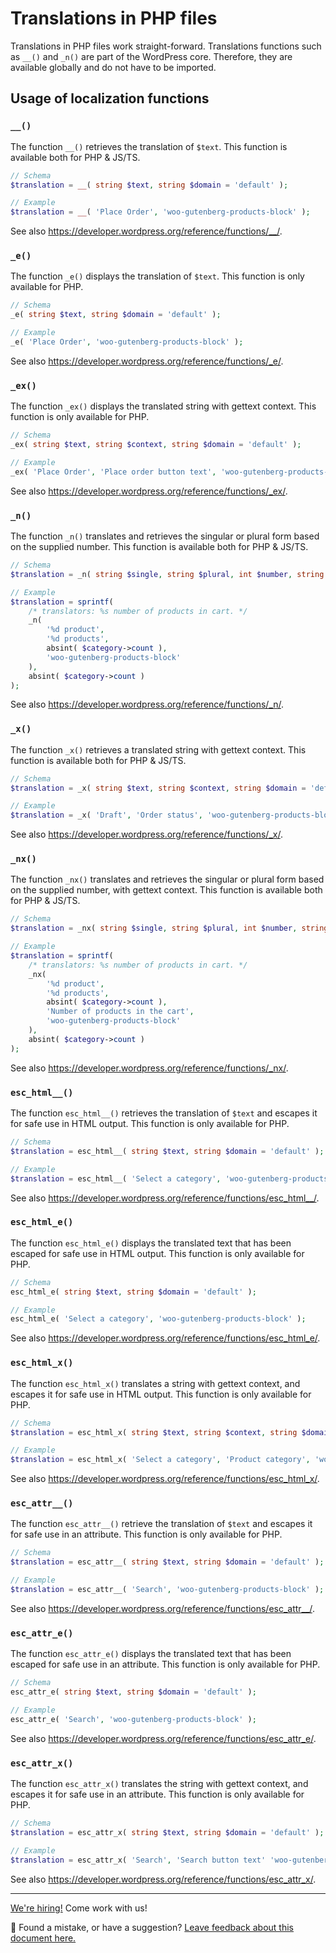 # Translations in PHP files

Translations in PHP files work straight-forward. Translations functions such as `__()` and `_n()` are part of the WordPress core. Therefore, they are available globally and do not have to be imported.

## Usage of localization functions

### `__()`

The function `__()` retrieves the translation of `$text`. This function is available both for PHP & JS/TS.

```php
// Schema
$translation = __( string $text, string $domain = 'default' );

// Example
$translation = __( 'Place Order', 'woo-gutenberg-products-block' );
```

See also <https://developer.wordpress.org/reference/functions/__/>.

### `_e()`

The function `_e()` displays the translation of `$text`. This function is only available for PHP.

```php
// Schema
_e( string $text, string $domain = 'default' );

// Example
_e( 'Place Order', 'woo-gutenberg-products-block' );
```

See also <https://developer.wordpress.org/reference/functions/_e/>.

### `_ex()`

The function `_ex()` displays the translated string with gettext context. This function is only available for PHP.

```php
// Schema
_ex( string $text, string $context, string $domain = 'default' );

// Example
_ex( 'Place Order', 'Place order button text', 'woo-gutenberg-products-block' );
```

See also <https://developer.wordpress.org/reference/functions/_ex/>.

### `_n()`

The function `_n()` translates and retrieves the singular or plural form based on the supplied number. This function is available both for PHP & JS/TS.

```php
// Schema
$translation = _n( string $single, string $plural, int $number, string $domain = 'default' );

// Example
$translation = sprintf(
    /* translators: %s number of products in cart. */
    _n(
        '%d product',
        '%d products',
        absint( $category->count ),
        'woo-gutenberg-products-block'
    ),
    absint( $category->count )
);
```

See also <https://developer.wordpress.org/reference/functions/_n/>.

### `_x()`

The function `_x()` retrieves a translated string with gettext context. This function is available both for PHP & JS/TS.

```php
// Schema
$translation = _x( string $text, string $context, string $domain = 'default' );

// Example
$translation = _x( 'Draft', 'Order status', 'woo-gutenberg-products-block' );
```

See also <https://developer.wordpress.org/reference/functions/_x/>.

### `_nx()`

The function `_nx()` translates and retrieves the singular or plural form based on the supplied number, with gettext context. This function is available both for PHP & JS/TS.

```php
// Schema
$translation = _nx( string $single, string $plural, int $number, string $context, string $domain = 'default' );

// Example
$translation = sprintf(
    /* translators: %s number of products in cart. */
    _nx(
        '%d product',
        '%d products',
        absint( $category->count ),
        'Number of products in the cart',
        'woo-gutenberg-products-block'
    ),
    absint( $category->count )
);
```

See also <https://developer.wordpress.org/reference/functions/_nx/>.

### `esc_html__()`

The function `esc_html__()` retrieves the translation of `$text` and escapes it for safe use in HTML output. This function is only available for PHP.

```php
// Schema
$translation = esc_html__( string $text, string $domain = 'default' );

// Example
$translation = esc_html__( 'Select a category', 'woo-gutenberg-products-block' );
```

See also <https://developer.wordpress.org/reference/functions/esc_html__/>.

### `esc_html_e()`

The function `esc_html_e()` displays the translated text that has been escaped for safe use in HTML output. This function is only available for PHP.

```php
// Schema
esc_html_e( string $text, string $domain = 'default' );

// Example
esc_html_e( 'Select a category', 'woo-gutenberg-products-block' );
```

See also <https://developer.wordpress.org/reference/functions/esc_html_e/>.

### `esc_html_x()`

The function `esc_html_x()` translates a string with gettext context, and escapes it for safe use in HTML output. This function is only available for PHP.

```php
// Schema
$translation = esc_html_x( string $text, string $context, string $domain = 'default' );

// Example
$translation = esc_html_x( 'Select a category', 'Product category', 'woo-gutenberg-products-block' );
```

See also <https://developer.wordpress.org/reference/functions/esc_html_x/>.

### `esc_attr__()`

The function `esc_attr__()` retrieve the translation of `$text` and escapes it for safe use in an attribute. This function is only available for PHP.

```php
// Schema
$translation = esc_attr__( string $text, string $domain = 'default' );

// Example
$translation = esc_attr__( 'Search', 'woo-gutenberg-products-block' );
```

See also <https://developer.wordpress.org/reference/functions/esc_attr__/>.

### `esc_attr_e()`

The function `esc_attr_e()` displays the translated text that has been escaped for safe use in an attribute. This function is only available for PHP.

```php
// Schema
esc_attr_e( string $text, string $domain = 'default' );

// Example
esc_attr_e( 'Search', 'woo-gutenberg-products-block' );
```

See also <https://developer.wordpress.org/reference/functions/esc_attr_e/>.

### `esc_attr_x()`

The function `esc_attr_x()` translates the string with gettext context, and escapes it for safe use in an attribute. This function is only available for PHP.

```php
// Schema
$translation = esc_attr_x( string $text, string $domain = 'default' );

// Example
$translation = esc_attr_x( 'Search', 'Search button text' 'woo-gutenberg-products-block' );
```

See also <https://developer.wordpress.org/reference/functions/esc_attr_x/>.

<!-- FEEDBACK -->

---

[We're hiring!](https://woocommerce.com/careers/) Come work with us!

🐞 Found a mistake, or have a suggestion? [Leave feedback about this document here.](https://github.com/woocommerce/woocommerce-blocks/issues/new?assignees=&labels=type%3A+documentation&template=--doc-feedback.md&title=Feedback%20on%20./docs/internal-developers/translations/translations-in-PHP-files.md)

<!-- /FEEDBACK -->


